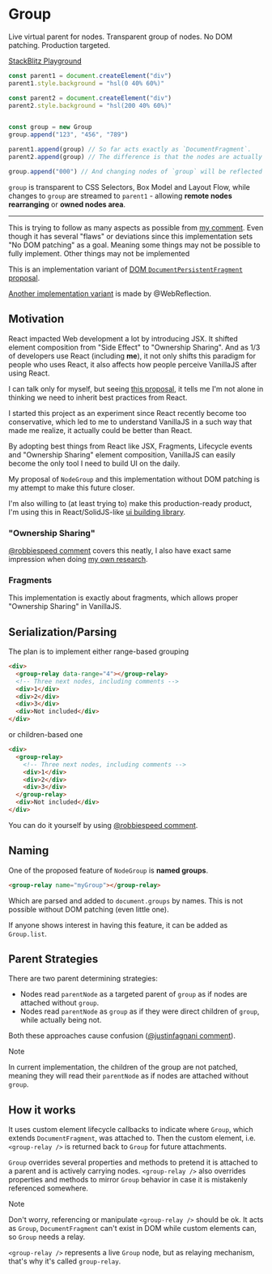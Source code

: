 # Group

Live virtual parent for nodes. Transparent group of nodes. No DOM patching. Production targeted.

[StackBlitz Playground](https://stackblitz.com/edit/vitejs-vite-cqcbae5t?file=src%2Fmain.ts)

```js
const parent1 = document.createElement("div")
parent1.style.background = "hsl(0 40% 60%)"

const parent2 = document.createElement("div")
parent2.style.background = "hsl(200 40% 60%)"


const group = new Group
group.append("123", "456", "789")

parent1.append(group) // So far acts exactly as `DocumentFragment`.
parent2.append(group) // The difference is that the nodes are actually moved.

group.append("000") // And changing nodes of `group` will be reflected in the `parent2`.
```

`group` is transparent to CSS Selectors, Box Model and Layout Flow,
while changes to `group` are streamed to `parent1` - allowing **remote nodes rearranging** or **owned nodes area**.

---

This is trying to follow as many aspects as possible from [my comment](https://github.com/whatwg/dom/issues/736#issuecomment-2804689564).
Even though it has several "flaws" or deviations since this implementation sets "No DOM patching" as a goal.
Meaning some things may not be possible to fully implement. Other things may not be implemented

This is an implementation variant of [DOM `DocumentPersistentFragment` proposal](https://github.com/whatwg/dom/issues/736).

[Another implementation variant](https://github.com/WebReflection/group-nodes) is made by @WebReflection.

## Motivation

React impacted Web development a lot by introducing JSX.
It shifted element composition from "Side Effect" to "Ownership Sharing".
And as 1/3 of developers use React (including **me**), it not only shifts this paradigm for people who uses React,
it also affects how people perceive VanillaJS after using React.

I can talk only for myself, but seeing [this proposal](https://github.com/whatwg/dom/issues/736),
it tells me I'm not alone in thinking we need to inherit best practices from React.

I started this project as an experiment since React recently become too conservative,
which led to me to understand VanillaJS in a such way that made me realize, it actually could be better than React.

By adopting best things from React like JSX, Fragments, Lifecycle events and "Ownership Sharing" element composition,
VanillaJS can easily become the only tool I need to build UI on the daily.

My proposal of `NodeGroup` and this implementation without DOM patching is my attempt to make this future closer.

I'm also willing to (at least trying to) make this production-ready product,
I'm using this in React/SolidJS-like [ui building library](https://github.com/denshya/proton).

### "Ownership Sharing"

[@robbiespeed comment](https://github.com/whatwg/dom/issues/736#issuecomment-2802918087) covers this neatly, I also have exact same impression when doing [my own research](https://stackblitz.com/edit/vitejs-vite-t6fx51uo?file=src%2Fcounter.js).

### Fragments

This implementation is exactly about fragments, which allows proper "Ownership Sharing" in VanillaJS.

## Serialization/Parsing

The plan is to implement either range-based grouping

```html
<div>
  <group-relay data-range="4"></group-relay>
  <!-- Three next nodes, including comments -->
  <div>1</div>
  <div>2</div>
  <div>3</div>
  <div>Not included</div>
</div>
```

or children-based one

```html
<div>
  <group-relay>
    <!-- Three next nodes, including comments -->
    <div>1</div>
    <div>2</div>
    <div>3</div>
  </group-relay>
  <div>Not included</div>
</div>
```

You can do it yourself by using [@robbiespeed comment](https://github.com/whatwg/dom/issues/736#issuecomment-2759861429).

## Naming

One of the proposed feature of `NodeGroup` is **named groups**.

```html
<group-relay name="myGroup"></group-relay>
```

Which are parsed and added to `document.groups` by names.
This is not possible without DOM patching (even little one).

If anyone shows interest in having this feature, it can be added as `Group.list`.

## Parent Strategies

There are two parent determining strategies:

- Nodes read `parentNode` as a targeted parent of `group` as if nodes are attached without `group`.
- Nodes read `parentNode` as `group` as if they were direct children of `group`, while actually being not.

Both these approaches cause confusion ([@justinfagnani comment](https://github.com/whatwg/dom/issues/736#issuecomment-2807940071)).

> [!Note]
> In current implementation, the children of the group are not patched,
> meaning they will read their `parentNode` as if nodes are attached without `group`.

## How it works

It uses custom element lifecycle callbacks to indicate where `Group`, which extends `DocumentFragment`, was attached to.
Then the custom element, i.e. `<group-relay />` is returned back to `Group` for future attachments.

`Group` overrides several properties and methods to pretend it is attached to a parent and is actively carrying nodes.
`<group-relay />` also overrides properties and methods to mirror `Group` behavior in case it is mistakenly referenced somewhere.

> [!Note]
> Don't worry, referencing or manipulate `<group-relay />` should be ok.
> It acts as `Group`, `DocumentFragment` can't exist in DOM while custom elements can, so `Group` needs a relay.
>
> `<group-relay />` represents a live `Group` node, but as relaying mechanism, that's why it's called `group-relay`.

